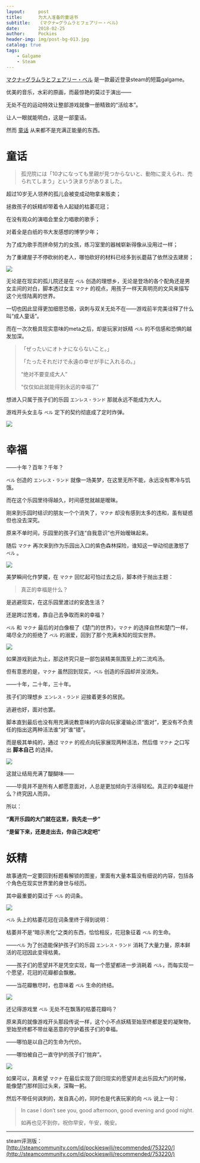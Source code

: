 ```yaml
---
layout:     post
title:      为大人准备的童话书
subtitle:   《マクナ=グラムラとフェアリー・ベル》
date:       2018-02-25
author:     Pockies
header-img: img/post-bg-013.jpg
catalog: true
tags:
    - Galgame
    - Steam
---
```


[マクナ=グラムラとフェアリー・ベル](http://store.steampowered.com/app/753220/Mhakna_Gramura_and_Fairy_Bell/) 是一款最近登录steam的短篇galgame。

优美的音乐，水彩的原画，而最惊艳的莫过于演出——

无处不在的运动特效让整部游戏就像一册精致的“活绘本”。

让人一眼就能明白，这是一部童话。

然而 [童话](https://www.youtube.com/watch?v=5q2CnSSU2Do) 从来都不是充满正能量的东西。

# 童话

> 孤児院には「10才になっても里親が見つからないと、動物に変えられ、売られてしまう」という決まりがありました。

超过10岁无人领养的孤儿会被变成动物拿来贩卖；

拯救孩子的妖精却带着令人起疑的枯萎花冠；

在没有观众的演唱会里全力唱歌的歌手；

对着全是白纸的书大发感想的博学少年；

为了成为歌手而拼命努力的女孩，练习室里的器械崭新得像从没用过一样；

为了重建屋子不停砍树的老人，哪怕砍好的材料已经多到长蘑菇了依然没去建房；

![](https://c1.staticflickr.com/5/4656/40473998371_4b589e4849_o.jpg)

无论是在现实的孤儿院还是在 `ベル` 创造的理想乡，无论是登场的各个配角还是男女主间的对白，脚本透过女主 `マクナ` 的视点，用孩子一样天真明亮的文风来描写这个光怪陆离的世界。

一切也因此显得更加细思恐极，讽刺与双关无处不在——游戏前半完美诠释了什么叫“成人童话”。

而在一次次极具现实意味的meta之后，却是玩家对妖精 `ベル` 的不信感和恐惧的越发加深。

>  「ぜったいにオトナにならないこと。」
>
>  「たったそれだけで永遠の幸せが手に入れるの。」
>
>  “绝对不要变成大人”
>
>  “仅仅如此就能得到永远的幸福了”

想进入只属于孩子们的乐园 `エンレス・ランド` 那就永远不能成为大人。

游戏开头女主与 `ベル` 定下的契约彻底成了定时炸弹。

![](https://c1.staticflickr.com/5/4669/25603026477_1e9df7afd0_o.jpg)

# 幸福

——十年？百年？千年？

`ベル` 创造的 `エンレス・ランド` 就像一场美梦，在这里无所不能，永远没有寒冷与饥饿。

而在这个乐园里待得越久，时间感觉就越是暧昧。

刚来到乐园时结识的朋友一个个消失了，`マクナ` 却没有感到太多的违和，虽有疑惑但也没去深究。

原来不单时间，乐园里的孩子们连“自我意识”也开始暧昧起来。

随后 `マクナ` 再次来到作为乐园出入口的紫色森林探险，谁知这一举动彻底激怒了 `ベル` 。

![](https://c1.staticflickr.com/5/4713/25603030987_01a87a55e9_o.jpg)

美梦瞬间化作梦魇，在 `マクナ` 回忆起可怕过去之后，脚本终于抛出主题：

> 真正的幸福是什么？

是逃避现实，在这乐园里渡过的安逸生活？

还是跨过苦难，靠自己去争取而来的幸福？

`ベル` 和 `マクナ` 最后的对白像极了《楚门的世界》，`マクナ` 的选择自然和楚门一样，竭尽全力的拒绝了 `ベル` 的溺爱，回到了那个充满未知的现实世界。

![](https://c1.staticflickr.com/5/4628/40430554872_fc7345d77d_o.jpg)

如果游戏到此为止，那这终究只是一部包装精美氛围至上的二流鸡汤。

但有意思的是，`マクナ` 虽然回到现实，`ベル` 创造的乐园却并没消失。

——十年，二十年，三十年。

孩子们的理想乡 `エンレス・ランド` 迎接着更多的居民。

逃避也好，面对也罢。

脚本直到最后也没有用充满说教意味的内容向玩家灌输必须“面对”，更没有不负责任的指出这两种活法谁“对”谁“错”。

而是极其单纯的，通过 `マクナ` 的视点向玩家展现两种活法，然后借 `マクナ` 之口写出 **脚本自己** 的选择。

![](https://c1.staticflickr.com/5/4630/40432007992_af369f7cab_o.jpg)

这就让结局充满了醍醐味——

——毕竟并不是所有人都愿意面对，人总是更加倾向于活得轻松。真正的幸福是什么？终究因人而异。

所以：

**“离开乐园的大门就在这里，我先走一步”**

**“是留下来，还是走出去，你自己决定吧”**

# 妖精

故事通完一定要回到标题看解锁的图鉴，里面有大量本篇没有细说的内容，包括各个角色在现实世界里的身世与经历。

其中最重要的莫过于 `ベル` 的词条。

![](https://c1.staticflickr.com/5/4672/40430560662_9c06e856b3_o.jpg)

`ベル` 头上的枯萎花冠在词条里终于得到说明：

枯萎并不是“暗示黑化”之类的东西，恰恰相反，花冠象征着 `ベル` 的生命。

——`ベル` 为了创造能保护孩子们的乐园 `エンレス・ランド` 消耗了大量力量，原本鲜活的花冠因此变得枯黄。

——孩子们的愿望并不是凭空实现，每一个愿望都进一步消耗着 `ベル`，而每实现一个愿望，花冠的花瓣都会飘散。

——当花瓣散尽时，也意味着 `ベル` 生命的终结。

![](https://c1.staticflickr.com/5/4704/25604486457_d4f74f7c3b_o.jpg)

还记得游戏里 `ベル` 无处不在飘落的枯萎花瓣吗？

原来真的就像游戏开头那段传说一样，这个小不点妖精至始至终都是爱的凝聚物，至始至终都不带丝毫恶意的守护着孩子们的幸福。

——哪怕是以自己的生命为代价。

——哪怕被自己一直守护的孩子们“抛弃”。

![](https://c1.staticflickr.com/5/4619/39763525614_5cb5031095_o.jpg)

如果可以，真希望 `マクナ` 在最后实现了回归现实的愿望并走出乐园大门的时候，能像楚门那样回过头来，深鞠一躬。

然后不带任何讽刺的，发自真心的，同时也是代表玩家的向 `ベル` 说上一句：

> In case I don’t see you, good afternoon, good evening and good night.
>
> 如再也见不到你，祝你早安，午安，晚安。

---

steam评测版：[http://steamcommunity.com/id/pockieswili/recommended/753220/](http://steamcommunity.com/id/pockieswili/recommended/753220/)